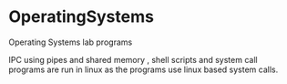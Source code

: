# OperatingSystems
Operating Systems lab programs

IPC using pipes and shared memory , shell scripts and system call programs are run in linux as the programs use linux based system calls.
